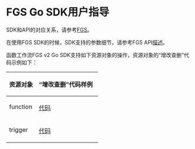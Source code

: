 # FGS Go SDK用户指导<a name="sdk_03_0022"></a>

SDK和API的对应关系，请参考[FGS](GO-FGS.md)。

在使用FGS SDK的时候，SDK支持的参数细节，请参考FGS API[描述](https://support.huaweicloud.com/api-functiongraph/functiongraph_06_0105.html)。

函数工作流FGS v2 Go SDK支持如下资源对象的操作，资源对象的“增改查删”代码示例如下：

<a name="table1827067191917"></a>
<table><thead align="left"><tr id="row1239047151914"><th class="cellrowborder" valign="top" width="32.25%" id="mcps1.1.3.1.1"><p id="p1839057171910"><a name="p1839057171910"></a><a name="p1839057171910"></a>资源对象</p>
</th>
<th class="cellrowborder" valign="top" width="67.75%" id="mcps1.1.3.1.2"><p id="p1039217171913"><a name="p1039217171913"></a><a name="p1039217171913"></a>“增改查删”代码样例</p>
</th>
</tr>
</thead>
<tbody><tr id="row2039217201917"><td class="cellrowborder" valign="top" width="32.25%" headers="mcps1.1.3.1.1 "><p id="p21061251172318"><a name="p21061251172318"></a><a name="p21061251172318"></a><span>function</span></p>
</td>
<td class="cellrowborder" valign="top" width="67.75%" headers="mcps1.1.3.1.2 "><p id="p15106145182313"><a name="p15106145182313"></a><a name="p15106145182313"></a><a href="https://github.com/huaweicloud/huaweicloud-sdk-go/blob/master/examples/fgs/v2/functions.go" target="_blank" rel="noopener noreferrer">代码</a></p>
</td>
</tr>
<tr id="row18392674191"><td class="cellrowborder" valign="top" width="32.25%" headers="mcps1.1.3.1.1 "><p id="p1781195185813"><a name="p1781195185813"></a><a name="p1781195185813"></a>trigger</p>
</td>
<td class="cellrowborder" valign="top" width="67.75%" headers="mcps1.1.3.1.2 "><p id="p639237191911"><a name="p639237191911"></a><a name="p639237191911"></a><a href="https://github.com/huaweicloud/huaweicloud-sdk-go/blob/master/examples/fgs/v2/triggers.go" target="_blank" rel="noopener noreferrer">代码</a></p>
</td>
</tr>
</tbody>
</table>

